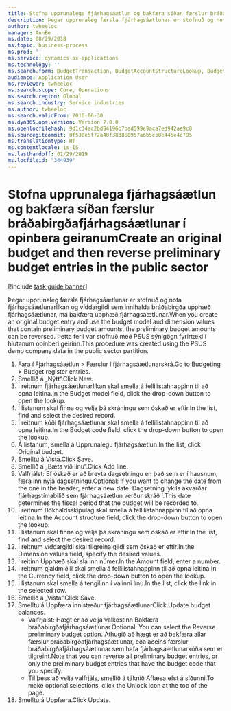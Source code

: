 ```yaml
---
title: Stofna upprunalega fjárhagsáætlun og bakfæra síðan færslur bráðabirgðafjárhagsáætlunar í opinbera geiranum
description: Þegar upprunaleg færsla fjárhagsáætlunar er stofnuð og nota fjárhagsáætlunarlíkan  og víddargildi sem innihalda bráðabirgða upphæð fjárhagsáætlunar, má bakfæra upphæð fjárhagsáætlunar.
author: twheeloc
manager: AnnBe
ms.date: 08/29/2018
ms.topic: business-process
ms.prod: ''
ms.service: dynamics-ax-applications
ms.technology: ''
ms.search.form: BudgetTransaction, BudgetAccountStructureLookup, BudgetTransactionMultiPost
audience: Application User
ms.reviewer: twheeloc
ms.search.scope: Core, Operations
ms.search.region: Global
ms.search.industry: Service industries
ms.author: twheeloc
ms.search.validFrom: 2016-06-30
ms.dyn365.ops.version: Version 7.0.0
ms.openlocfilehash: 9d1c34ac2bd94196b7bad599e9aca7ed942ae9c8
ms.sourcegitcommit: 0f530e5f72a40f383868957a6b5cb0e446e4c795
ms.translationtype: HT
ms.contentlocale: is-IS
ms.lasthandoff: 01/29/2019
ms.locfileid: "344939"
---
```

# <a name="create-an-original-budget-and-then-reverse-preliminary-budget-entries-in-the-public-sector"></a><span data-ttu-id="ad0f1-103">Stofna upprunalega fjárhagsáætlun og bakfæra síðan færslur bráðabirgðafjárhagsáætlunar í opinbera geiranum</span><span class="sxs-lookup"><span data-stu-id="ad0f1-103">Create an original budget and then reverse preliminary budget entries in the public sector</span></span>

[!include [task guide banner](../../includes/task-guide-banner.md)]

<span data-ttu-id="ad0f1-104">Þegar upprunaleg færsla fjárhagsáætlunar er stofnuð og nota fjárhagsáætlunarlíkan  og víddargildi sem innihalda bráðabirgða upphæð fjárhagsáætlunar, má bakfæra upphæð fjárhagsáætlunar.</span><span class="sxs-lookup"><span data-stu-id="ad0f1-104">When you create an original budget entry and use the budget model and dimension values that contain preliminary budget amounts, the preliminary budget amounts can be reversed.</span></span> <span data-ttu-id="ad0f1-105">Þetta ferli var stofnuð með PSUS sýnigögn fyrirtæki í hlutanum opinberi geirinn.</span><span class="sxs-lookup"><span data-stu-id="ad0f1-105">This procedure was created using the PSUS demo company data in the public sector partition.</span></span>

1. <span data-ttu-id="ad0f1-106">Fara í Fjárhagsáætlun > Færslur í fjárhagsáætlunarskrá.</span><span class="sxs-lookup"><span data-stu-id="ad0f1-106">Go to Budgeting > Budget register entries.</span></span>
2. <span data-ttu-id="ad0f1-107">Smellið á „Nýtt“.</span><span class="sxs-lookup"><span data-stu-id="ad0f1-107">Click New.</span></span>
3. <span data-ttu-id="ad0f1-108">Í reitnum fjárhagsáætlunarlíkan skal smella á fellilistahnappinn til að opna leitina.</span><span class="sxs-lookup"><span data-stu-id="ad0f1-108">In the Budget model field, click the drop-down button to open the lookup.</span></span>
4. <span data-ttu-id="ad0f1-109">Í listanum skal finna og velja þá skráningu sem óskað er eftir.</span><span class="sxs-lookup"><span data-stu-id="ad0f1-109">In the list, find and select the desired record.</span></span>
5. <span data-ttu-id="ad0f1-110">Í reitnum kóði fjárhagsáætlunar skal smella á fellilistahnappinn til að opna leitina.</span><span class="sxs-lookup"><span data-stu-id="ad0f1-110">In the Budget code field, click the drop-down button to open the lookup.</span></span>
6. <span data-ttu-id="ad0f1-111">Á listanum, smella á Upprunalegu fjárhagsáætlun.</span><span class="sxs-lookup"><span data-stu-id="ad0f1-111">In the list, click Original budget.</span></span>
7. <span data-ttu-id="ad0f1-112">Smelltu á Vista.</span><span class="sxs-lookup"><span data-stu-id="ad0f1-112">Click Save.</span></span>
8. <span data-ttu-id="ad0f1-113">Smellið á „Bæta við línu“.</span><span class="sxs-lookup"><span data-stu-id="ad0f1-113">Click Add line.</span></span>
9. <span data-ttu-id="ad0f1-114">Valfrjálst: Ef óskað er að breyta dagsetningu en það sem er í hausnum, færa inn nýja dagsetningu.</span><span class="sxs-lookup"><span data-stu-id="ad0f1-114">Optional: If you want to change the date from the one in the header, enter a new date.</span></span> <span data-ttu-id="ad0f1-115">Dagsetning lykils ákvarðar fjárhagstímabilið sem fjárhagsáætlun verður skráð í.</span><span class="sxs-lookup"><span data-stu-id="ad0f1-115">This date determines the fiscal period that the budget will be recorded to.</span></span>
10. <span data-ttu-id="ad0f1-116">Í reitnum Bókhaldsskipulag skal smella á fellilistahnappinn til að opna leitina.</span><span class="sxs-lookup"><span data-stu-id="ad0f1-116">In the Account structure field, click the drop-down button to open the lookup.</span></span>
11. <span data-ttu-id="ad0f1-117">Í listanum skal finna og velja þá skráningu sem óskað er eftir.</span><span class="sxs-lookup"><span data-stu-id="ad0f1-117">In the list, find and select the desired record.</span></span>
12. <span data-ttu-id="ad0f1-118">Í reitnum víddargildi skal tilgreina gildi sem óskað er eftir.</span><span class="sxs-lookup"><span data-stu-id="ad0f1-118">In the Dimension values field, specify the desired values.</span></span>
13. <span data-ttu-id="ad0f1-119">Í reitinn Upphæð skal slá inn númer.</span><span class="sxs-lookup"><span data-stu-id="ad0f1-119">In the Amount field, enter a number.</span></span>
14. <span data-ttu-id="ad0f1-120">Í reitnum gjaldmiðill skal smella á fellilistahnappinn til að opna leitina.</span><span class="sxs-lookup"><span data-stu-id="ad0f1-120">In the Currency field, click the drop-down button to open the lookup.</span></span>
15. <span data-ttu-id="ad0f1-121">Í listanum skal smella á tengilinn í valinni línu.</span><span class="sxs-lookup"><span data-stu-id="ad0f1-121">In the list, click the link in the selected row.</span></span>
16. <span data-ttu-id="ad0f1-122">Smellið á „Vista“.</span><span class="sxs-lookup"><span data-stu-id="ad0f1-122">Click Save.</span></span>
17. <span data-ttu-id="ad0f1-123">Smelltu á Uppfæra innistæður fjárhagsáætlunar</span><span class="sxs-lookup"><span data-stu-id="ad0f1-123">Click Update budget balances.</span></span>
    * <span data-ttu-id="ad0f1-124">Valfrjálst: Hægt er að velja valkostinn Bakfæra bráðabirgðafjárhagsáætlunar.</span><span class="sxs-lookup"><span data-stu-id="ad0f1-124">Optional: You can select the Reverse preliminary budget option.</span></span> <span data-ttu-id="ad0f1-125">Athugið að hægt er að bakfæra allar færslur bráðabirgðafjárhagsáætlunar, eða aðeins færslur bráðabirgðafjárhagsáætlunar sem hafa fjárhagsáætlunarkóða sem er tilgreint.</span><span class="sxs-lookup"><span data-stu-id="ad0f1-125">Note that you can reverse all preliminary budget entries, or only the preliminary budget entries that have the budget code that you specify.</span></span>  
    * <span data-ttu-id="ad0f1-126">Til þess að velja valfrjáls, smellið á táknið Aflæsa efst á síðunni.</span><span class="sxs-lookup"><span data-stu-id="ad0f1-126">To make optional selections, click the Unlock icon at the top of the page.</span></span>  
18. <span data-ttu-id="ad0f1-127">Smelltu á Uppfæra.</span><span class="sxs-lookup"><span data-stu-id="ad0f1-127">Click Update.</span></span>

